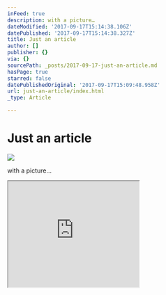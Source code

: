 ```yaml
---
inFeed: true
description: with a picture…
dateModified: '2017-09-17T15:14:38.106Z'
datePublished: '2017-09-17T15:14:38.327Z'
title: Just an article
author: []
publisher: {}
via: {}
sourcePath: _posts/2017-09-17-just-an-article.md
hasPage: true
starred: false
datePublishedOriginal: '2017-09-17T15:09:48.958Z'
url: just-an-article/index.html
_type: Article

---
```

# Just an article
![](https://the-grid-user-content.s3-us-west-2.amazonaws.com/e0261adb-1663-423e-90af-a77dfbc2a12e.png)

with a picture...

<iframe src="https://the-grid.github.io/ed-userhtml/?g=eJxFzEsOwiAQANCrNF24KyNa4ydQr-ANzIBjmaZQAmO4vivjO8Az2IVCb9sHkVxvABJoLvxSyKC3RLB8qgyYBizCfiW414CFbOYkVKjKLjmr-8lwnLta_D9qrSnnGJ3yW4S6ecY1gh6vp_N42R-Oz8evUDnNBnD6AoEtMFY" height="244" style=""></iframe>